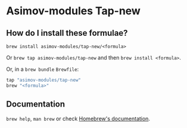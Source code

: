# Asimov-modules Tap-new

## How do I install these formulae?

`brew install asimov-modules/tap-new/<formula>`

Or `brew tap asimov-modules/tap-new` and then `brew install <formula>`.

Or, in a `brew bundle` `Brewfile`:

```ruby
tap "asimov-modules/tap-new"
brew "<formula>"
```

## Documentation

`brew help`, `man brew` or check [Homebrew's documentation](https://docs.brew.sh).
